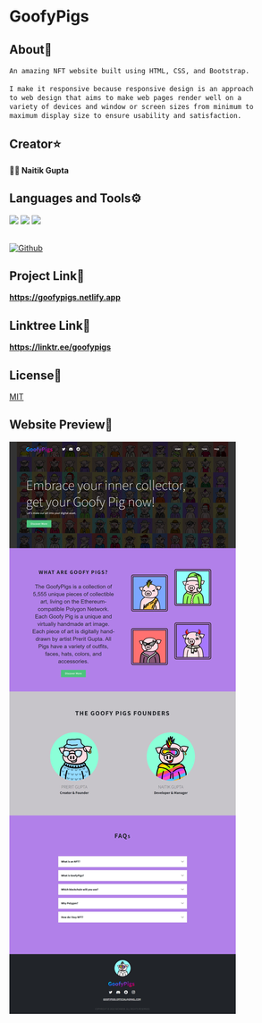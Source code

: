 # GoofyPigs

## About🚀
```
An amazing NFT website built using HTML, CSS, and Bootstrap.

I make it responsive because responsive design is an approach 
to web design that aims to make web pages render well on a 
variety of devices and window or screen sizes from minimum to 
maximum display size to ensure usability and satisfaction. 
```

## Creator⭐
**👨‍💻 Naitik Gupta** 

## Languages and Tools⚙️
<span> 
  <img src="https://img.shields.io/badge/HTML5-E34F26?style=for-the-badge&logo=html5&logoColor=white">
  <img src="https://img.shields.io/badge/CSS3-1572B6?style=for-the-badge&logo=css3&logoColor=white">
  <img src="https://img.shields.io/badge/Bootstrap-563D7C?style=for-the-badge&logo=bootstrap&logoColor=white">
</span>
</br></br>

[![Github](https://img.shields.io/github/followers/nick2498?label=Follow&style=social)](https://github.com/nick2498)

## Project Link🐷
**https://goofypigs.netlify.app**

## Linktree Link🌴
**https://linktr.ee/goofypigs**

## License📄
[MIT](https://choosealicense.com/licenses/mit/)

## Website Preview🚀
![Alt Text](https://github.com/nick2498/nft-website/blob/main/src/images/website-preview.jpeg)
